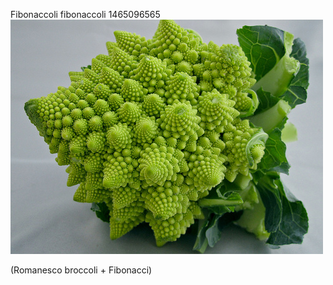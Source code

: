 Fibonaccoli
fibonaccoli
1465096565
![Romanesco Broccoli](/static/notes/romanesco.jpg)

(Romanesco broccoli + Fibonacci)
